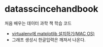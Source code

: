 # datasscincehandbook
처음 배우는 데이터 과학 책 학습 코드

- [virtualenv에 matplotlib 설치하기(MAC OS)](http://dukwon.tistory.com/30)
- 그래프 생성시 한글입력은 깨져서 나온다.